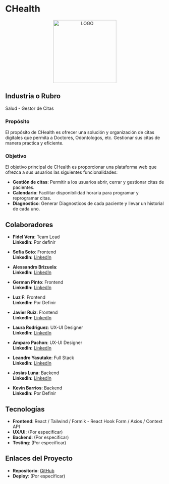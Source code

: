 
# CHealth

<div align="center">
  <img src="https://github.com/No-Country-simulation/s16-04-m-node-react/assets/93947560/b6bca9e0-4567-461c-9e1c-a269302ea64d" alt="LOGO" width="200" />
</div>

## Industria o Rubro
Salud - Gestor de Citas

### Propósito

El propósito de CHealth es ofrecer una solución y organización de citas digitales que permita a Doctores, Odontologos, etc. Gestionar sus citas de manera practica y eficiente.

### Objetivo

El objetivo principal de CHealth es proporcionar una plataforma web que ofrezca a sus usuarios las siguientes funcionalidades:

- **Gestión de citas**: Permitir a los usuarios abrir, cerrar y gestionar citas de pacientes.
- **Calendario**: Facilitar disponibilidad horaria para programar y reprogramar citas.
- **Diagnostico**: Generar Diagnosticos de cada paciente y llevar un historial de cada uno.  


## Colaboradores
- **Fidel Vera**: Team Lead  
  **LinkedIn:** Por definir
  
- **Sofia Soto**: Frontend  
  **LinkedIn:** [LinkedIn](https://www.linkedin.com/in/sofia-soto-bb3b051bb/)
  
- **Alessandro Brizuela**:   
  **LinkedIn:** [LinkedIn](https://www.linkedin.com/in/alessandro-brizuela-364a91272/)
  
- **German Pinto**: Frontend  
  **LinkedIn:** [LinkedIn](https://www.linkedin.com/in/german-pintodev/)

- **Luz F**: Frontend  
  **LinkedIn:** Por Definir
  
- **Javier Ruiz**: Frontend  
  **LinkedIn:** [LinkedIn](https://www.linkedin.com/in/javier-alejandro-ruiz-diaz/)
    
- **Laura Rodriguez**: UX-UI Designer  
 **LinkedIn:** [LinkedIn](https://www.linkedin.com/in/laura-rozorodriguez)

- **Amparo Pachon**: UX-UI Designer  
 **LinkedIn:** [LinkedIn](www.linkedin.com/in/luz-amparo-pachón-mojica-50a1ab2a5)
  
- **Leandro Yasutake**: Full Stack <br>
 **LinkedIn:** [LinkedIn](https://www.linkedin.com/in/leandro-yasutake-1a73632ba/)

- **Josias Luna**: Backend  
  **LinkedIn:** [LinkedIn]( https://www.linkedin.com/in/josias-misael-luna-robledo)

- **Kevin Barrios**: Backend  
  **LinkedIn:** Por Definir

## Tecnologías
- **Frontend**: React / Tailwind / Formik - React Hook Form / Axios / Context API
- **UX/UI**: (Por especificar)
- **Backend**: (Por especificar)
- **Testing**: (Por especificar)

## Enlaces del Proyecto
- **Repositorio**: [GitHub](https://github.com/No-Country-simulation/s16-04-m-node-react)
- **Deploy**: (Por especificar)

  
